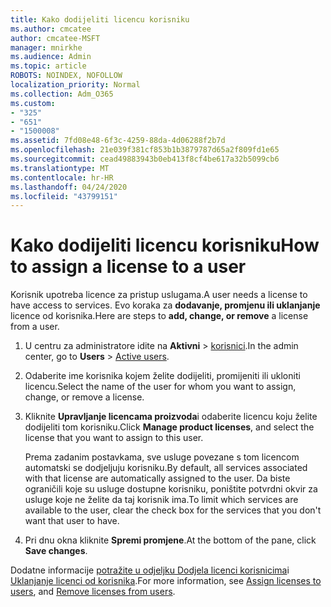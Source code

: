 ```yaml
---
title: Kako dodijeliti licencu korisniku
ms.author: cmcatee
author: cmcatee-MSFT
manager: mnirkhe
ms.audience: Admin
ms.topic: article
ROBOTS: NOINDEX, NOFOLLOW
localization_priority: Normal
ms.collection: Adm_O365
ms.custom:
- "325"
- "651"
- "1500008"
ms.assetid: 7fd08e48-6f3c-4259-88da-4d06288f2b7d
ms.openlocfilehash: 21e039f381cf853b1b3879787d65a2f809fd1e65
ms.sourcegitcommit: cead49883943b0eb413f8cf4be617a32b5099cb6
ms.translationtype: MT
ms.contentlocale: hr-HR
ms.lasthandoff: 04/24/2020
ms.locfileid: "43799151"
---
```

# <a name="how-to-assign-a-license-to-a-user"></a><span data-ttu-id="d3851-102">Kako dodijeliti licencu korisniku</span><span class="sxs-lookup"><span data-stu-id="d3851-102">How to assign a license to a user</span></span>

<span data-ttu-id="d3851-103">Korisnik upotreba licence za pristup uslugama.</span><span class="sxs-lookup"><span data-stu-id="d3851-103">A user needs a license to have access to services.</span></span> <span data-ttu-id="d3851-104">Evo koraka za **dodavanje, promjenu ili uklanjanje** licence od korisnika.</span><span class="sxs-lookup"><span data-stu-id="d3851-104">Here are steps to **add, change, or remove** a license from a user.</span></span>
  
1. <span data-ttu-id="d3851-105">U centru za administratore idite na **Aktivni** \> [korisnici](https://go.microsoft.com/fwlink/p/?linkid=834822).</span><span class="sxs-lookup"><span data-stu-id="d3851-105">In the admin center, go to **Users** \> [Active users](https://go.microsoft.com/fwlink/p/?linkid=834822).</span></span>

2. <span data-ttu-id="d3851-106">Odaberite ime korisnika kojem želite dodijeliti, promijeniti ili ukloniti licencu.</span><span class="sxs-lookup"><span data-stu-id="d3851-106">Select the name of the user for whom you want to assign, change, or remove a license.</span></span>

3. <span data-ttu-id="d3851-107">Kliknite **Upravljanje licencama proizvoda**i odaberite licencu koju želite dodijeliti tom korisniku.</span><span class="sxs-lookup"><span data-stu-id="d3851-107">Click **Manage product licenses**, and select the license that you want to assign to this user.</span></span>

    <span data-ttu-id="d3851-108">Prema zadanim postavkama, sve usluge povezane s tom licencom automatski se dodjeljuju korisniku.</span><span class="sxs-lookup"><span data-stu-id="d3851-108">By default, all services associated with that license are automatically assigned to the user.</span></span> <span data-ttu-id="d3851-109">Da biste ograničili koje su usluge dostupne korisniku, poništite potvrdni okvir za usluge koje ne želite da taj korisnik ima.</span><span class="sxs-lookup"><span data-stu-id="d3851-109">To limit which services are available to the user, clear the check box for the services that you don't want that user to have.</span></span>

4. <span data-ttu-id="d3851-110">Pri dnu okna kliknite **Spremi promjene**.</span><span class="sxs-lookup"><span data-stu-id="d3851-110">At the bottom of the pane, click **Save changes**.</span></span>

<span data-ttu-id="d3851-111">Dodatne informacije [potražite u odjeljku Dodjela licenci korisnicima](https://docs.microsoft.com/office365/admin/subscriptions-and-billing/assign-licenses-to-users)i [Uklanjanje licenci od korisnika](https://docs.microsoft.com/office365/admin/subscriptions-and-billing/remove-licenses-from-users).</span><span class="sxs-lookup"><span data-stu-id="d3851-111">For more information, see [Assign licenses to users](https://docs.microsoft.com/office365/admin/subscriptions-and-billing/assign-licenses-to-users), and [Remove licenses from users](https://docs.microsoft.com/office365/admin/subscriptions-and-billing/remove-licenses-from-users).</span></span>